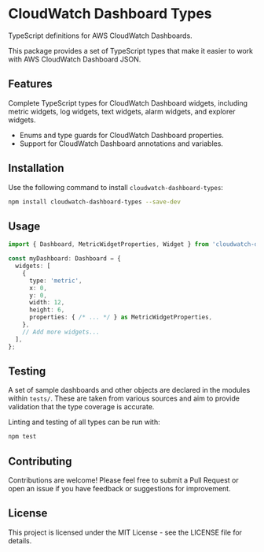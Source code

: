 # CloudWatch Dashboard Types

TypeScript definitions for AWS CloudWatch Dashboards.

This package provides a set of TypeScript types that make it easier to work with AWS CloudWatch Dashboard JSON. 

## Features

Complete TypeScript types for CloudWatch Dashboard widgets, including metric widgets, log widgets, text widgets, alarm widgets, and explorer widgets.
- Enums and type guards for CloudWatch Dashboard properties.
- Support for CloudWatch Dashboard annotations and variables.

## Installation

Use the following command to install `cloudwatch-dashboard-types`:

```bash
npm install cloudwatch-dashboard-types --save-dev
```

## Usage

```typescript
import { Dashboard, MetricWidgetProperties, Widget } from 'cloudwatch-dashboard-types';

const myDashboard: Dashboard = {
  widgets: [
    {
      type: 'metric',
      x: 0,
      y: 0,
      width: 12,
      height: 6,
      properties: { /* ... */ } as MetricWidgetProperties,
    },
    // Add more widgets...
  ],
};
```

## Testing
A set of sample dashboards and other objects are declared in the modules within `tests/`.  These are taken from various sources and aim to provide validation that the type coverage is accurate.

Linting and testing of all types can be run with:
```bash
npm test
```

## Contributing
Contributions are welcome! Please feel free to submit a Pull Request or open an issue if you have feedback or suggestions for improvement.

## License
This project is licensed under the MIT License - see the LICENSE file for details.
